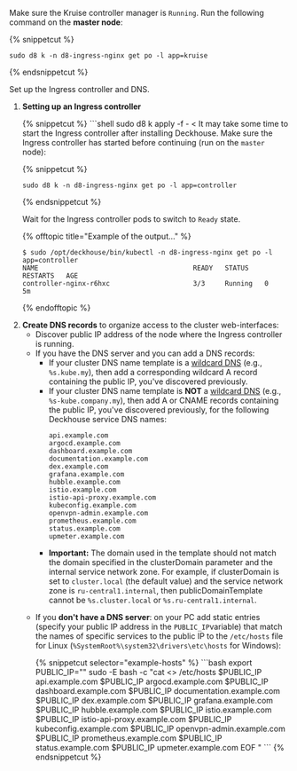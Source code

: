 <script type="text/javascript" src='{% javascript_asset_tag getting-started %}[_assets/js/getting-started.js]{% endjavascript_asset_tag %}'></script>
<script type="text/javascript" src='{% javascript_asset_tag getting-started-access %}[_assets/js/getting-started-access.js]{% endjavascript_asset_tag %}'></script>
Make sure the Kruise controller manager is `Running`.
  Run the following command on the **master node**:

{% snippetcut %}
```shell
sudo d8 k -n d8-ingress-nginx get po -l app=kruise
```
{% endsnippetcut %}


Set up the Ingress controller and DNS.

<ol>
  <li><p><strong>Setting up an Ingress controller</strong></p>
{% snippetcut %}
```shell
sudo d8 k apply -f - <<EOF
# The parameters of the NGINX Ingress controller.
# https://deckhouse.io/products/virtualization-platform/reference/cr/ingressnginxcontroller.html
apiVersion: deckhouse.io/v1
kind: IngressNginxController
metadata:
  name: nginx
spec:
  ingressClass: nginx
  # The way traffic goes to cluster from the outer network.
  inlet: HostPort
  hostPort:
    httpPort: 80
    httpsPort: 443
  # Describes on which nodes the Ingress Controller will be located.
  # You might consider changing this.
  nodeSelector:
    node-role.kubernetes.io/control-plane: ""
  tolerations:
  - effect: NoSchedule
    key: node-role.kubernetes.io/control-plane
    operator: Exists
EOF
```
{% endsnippetcut %}
<p>
It may take some time to start the Ingress controller after installing Deckhouse. Make sure the Ingress controller has started before continuing (run on the <code>master</code> node):</p>

{% snippetcut %}
```shell
sudo d8 k -n d8-ingress-nginx get po -l app=controller
```
{% endsnippetcut %}

<p>Wait for the Ingress controller pods to switch to <code>Ready</code> state.</p>

{% offtopic title="Example of the output..." %}
```console
$ sudo /opt/deckhouse/bin/kubectl -n d8-ingress-nginx get po -l app=controller
NAME                                       READY   STATUS    RESTARTS   AGE
controller-nginx-r6hxc                     3/3     Running   0          5m
```
{% endofftopic %}
</li>
<li><strong>Create DNS records</strong> to organize access to the cluster web-interfaces:
  <ul>
  <li>Discover public IP address of the node where the Ingress controller is running.</li>
  <li>If you have the DNS server and you can add a DNS records:
    <ul>
      <li>If your cluster DNS name template is a <a href="https://en.wikipedia.org/wiki/Wildcard_DNS_record">wildcard DNS</a> (e.g., <code>%s.kube.my</code>), then add a corresponding wildcard A record containing the public IP, you've discovered previously.
      </li>
      <li>If your cluster DNS name template is <strong>NOT</strong> a <a
            href="https://en.wikipedia.org/wiki/Wildcard_DNS_record">wildcard DNS</a> (e.g., <code>%s-kube.company.my</code>), then add A or CNAME records containing the public IP, you've discovered previously, for the following Deckhouse service DNS names:
          <div class="highlight">
<pre class="highlight">
<code example-hosts>api.example.com
argocd.example.com
dashboard.example.com
documentation.example.com
dex.example.com
grafana.example.com
hubble.example.com
istio.example.com
istio-api-proxy.example.com
kubeconfig.example.com
openvpn-admin.example.com
prometheus.example.com
status.example.com
upmeter.example.com</code>
</pre>
        </div>
      </li>
      <li><strong>Important:</strong> The domain used in the template should not match the domain specified in the clusterDomain parameter and the internal service network zone. For example, if clusterDomain is set to <code>cluster.local</code> (the default value) and the service network zone is <code>ru-central1.internal</code>, then publicDomainTemplate cannot be <code>%s.cluster.local</code> or <code>%s.ru-central1.internal</code>.
      </li>
    </ul>
  </li>
  <li><p>If you <strong>don't have a DNS server</strong>: on your PC add static entries (specify your public IP address in the <code>PUBLIC_IP</code>variable) that match the names of specific services to the public IP to the <code>/etc/hosts</code> file for Linux (<code>%SystemRoot%\system32\drivers\etc\hosts</code> for Windows):</p>
{% snippetcut selector="example-hosts" %}
```bash
export PUBLIC_IP="<PUT_PUBLIC_IP_HERE>"
sudo -E bash -c "cat <<EOF >> /etc/hosts
$PUBLIC_IP api.example.com
$PUBLIC_IP argocd.example.com
$PUBLIC_IP dashboard.example.com
$PUBLIC_IP documentation.example.com
$PUBLIC_IP dex.example.com
$PUBLIC_IP grafana.example.com
$PUBLIC_IP hubble.example.com
$PUBLIC_IP istio.example.com
$PUBLIC_IP istio-api-proxy.example.com
$PUBLIC_IP kubeconfig.example.com
$PUBLIC_IP openvpn-admin.example.com
$PUBLIC_IP prometheus.example.com
$PUBLIC_IP status.example.com
$PUBLIC_IP upmeter.example.com
EOF
"
```
{% endsnippetcut %}
</li>
</ul>
</li>
</ol>
